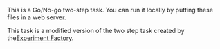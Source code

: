 This is a Go/No-go two-step task. 
You can run it locally by putting these files in a web server. 


This task is a modified version of the two step task created by the[Experiment Factory](https://expfactory.github.io/expfactory). 

